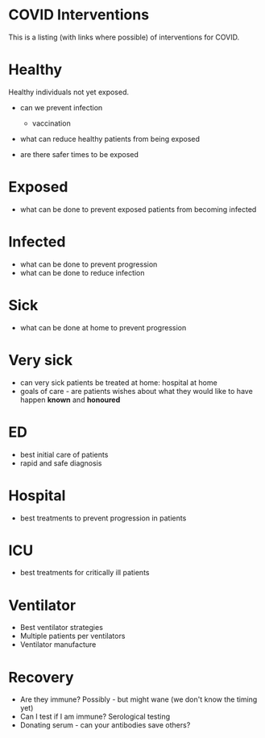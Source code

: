 # COVID Interventions

This is a listing (with links where possible) of interventions for COVID.

# Healthy

Healthy individuals not yet exposed.

* can we prevent infection
  * vaccination
 
* what can reduce healthy patients from being exposed

* are there safer times to be exposed

# Exposed

* what can be done to prevent exposed patients from becoming infected

# Infected

* what can be done to prevent progression
* what can be done to reduce infection

# Sick

* what can be done at home to prevent progression

# Very sick

* can very sick patients be treated at home: hospital at home
* goals of care - are patients wishes about what they would like to have happen **known** and **honoured**

# ED

* best initial care of patients
* rapid and safe diagnosis

# Hospital

* best treatments to prevent progression in patients

# ICU

* best treatments for critically ill patients

# Ventilator

* Best ventilator strategies
* Multiple patients per ventilators
* Ventilator manufacture

# Recovery

* Are they immune? Possibly - but might wane (we don't know the timing yet)
* Can I test if I am immune? Serological testing
* Donating serum - can your antibodies save others?
